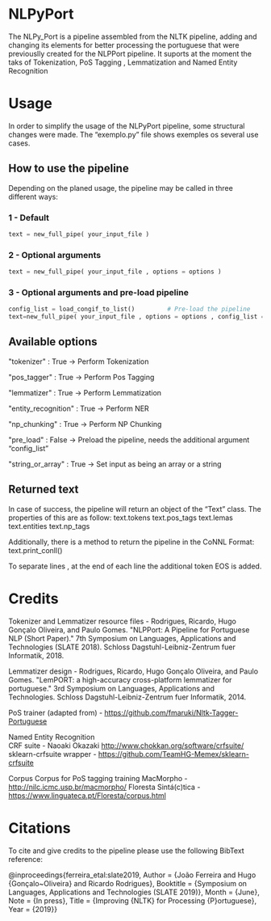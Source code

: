 # NLPyPort


The NLPy_Port is a pipeline assembled from the NLTK pipeline, adding and changing its elements for better processing the portuguese that were previouslly created for the NLPPort pipeline.
It suports at the moment the taks of Tokenization, PoS Tagging , Lemmatization and Named Entity Recognition


# Usage

In order to simplify the usage of the NLPyPort pipeline, some structural changes were made. The “exemplo.py” file shows exemples os several use cases.

## How to use the pipeline

Depending on the planed usage, the pipeline may be called in three different ways:

### 1  - Default 
```python
text = new_full_pipe( your_input_file )
```


### 2 - Optional arguments
```python
text = new_full_pipe( your_input_file , options = options )
```


### 3 - Optional arguments and pre-load pipeline
```python
config_list = load_congif_to_list() 		# Pre-load the pipeline
text=new_full_pipe( your_input_file , options = options , config_list = config_list)
```


## Available options

"tokenizer" : True   -> Perform Tokenization

"pos_tagger" : True -> Perform Pos Tagging

"lemmatizer" : True -> Perform Lemmatization

"entity_recognition" : True -> Perform NER

"np_chunking" : True -> Perform NP Chunking

"pre_load" : False -> Preload the pipeline, needs the additional argument “config_list”

"string_or_array" : True -> Set input as being an array or a string


## Returned text

In case of success, the pipeline will return an object of the “Text” class. The properties of this are as follow:
	text.tokens
	text.pos_tags
	text.lemas
	text.entities
	text.np_tags

Additionally, there is a method to return the pipeline in the CoNNL Format:
	text.print_conll()

To separate lines , at the end of each line the additional token EOS is added.


# Credits


Tokenizer and Lemmatizer resource files - Rodrigues, Ricardo, Hugo Gonçalo Oliveira, and Paulo Gomes. "NLPPort: A Pipeline for Portuguese NLP (Short Paper)." 7th Symposium on Languages, Applications and Technologies (SLATE 2018). Schloss Dagstuhl-Leibniz-Zentrum fuer Informatik, 2018.

Lemmatizer design -  Rodrigues, Ricardo, Hugo Gonçalo Oliveira, and Paulo Gomes. "LemPORT: a high-accuracy cross-platform lemmatizer for portuguese." 3rd Symposium on Languages, Applications and Technologies. Schloss Dagstuhl-Leibniz-Zentrum fuer Informatik, 2014.

PoS trainer (adapted from) - https://github.com/fmaruki/Nltk-Tagger-Portuguese

Named Entity Recognition  
	CRF suite - Naoaki Okazaki http://www.chokkan.org/software/crfsuite/
	sklearn-crfsuite wrapper - https://github.com/TeamHG-Memex/sklearn-crfsuite

Corpus
Corpus for PoS tagging training
	MacMorpho - http://nilc.icmc.usp.br/macmorpho/ 
	Floresta Sintá(c)tica - https://www.linguateca.pt/Floresta/corpus.html
	
	

# Citations

To cite and give credits to the pipeline please use the following BibText reference:

@inproceedings{ferreira_etal:slate2019,
	Author = {João Ferreira and Hugo {Gonçalo~Oliveira} and Ricardo Rodrigues},
	Booktitle = {Symposium on Languages, Applications and Technologies (SLATE 2019)},
	Month = {June},
	Note = {In press},
	Title = {Improving {NLTK} for Processing {P}ortuguese},
	Year = {2019}}
